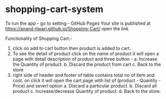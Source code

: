 # shopping-cart-system

To run the app -
go to setting -
GitHub Pages
 Your site is published at https://anand-tiwari.github.io/Shopping-Cart/
 open the link 

Functionality of Shopping Cart:-
1. click on add to cart button then product is added to cart.
2. To see the detail of product click on the name of product
    it will open a page with detail description of product and three button -
     a. Increase the Quantity of product. 
     b. Discard the product from cart 
     c. Back to the store 
3. right side of header and footer of table contains total no of item and cost. on click it will open the cart page 
     with list of (product - Quantity - Price) 
     and severl option 
     a. Discard a particular product.
     b. Discard all product
     c. Increase/decrease Quantity of product.
     d. Back to the store.
